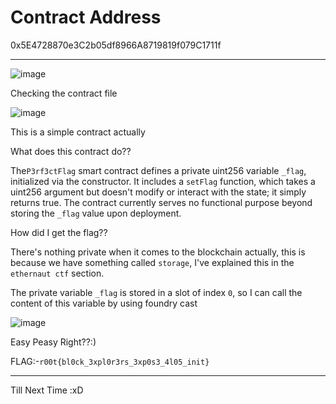 # Contract Address

0x5E4728870e3C2b05df8966A8719819f079C1711f
<hr> 

![image](https://github.com/user-attachments/assets/3f756369-339d-4917-8245-a8da935781f6)

Checking the contract file 

![image](https://github.com/user-attachments/assets/cf9dca96-1c7e-429a-a3ef-c9c10528cabf)
 
This is a simple contract actually   

What does this contract do??
 
The`P3rf3ctFlag` smart contract defines a private uint256 variable `_flag`, initialized via the constructor. It includes a `setFlag` function, which takes a uint256 argument but doesn't modify or interact with the state; it simply returns true. The contract currently serves no functional purpose beyond storing the `_flag` value upon deployment.

How did I get the flag??

There's nothing private when it comes to the blockchain actually, this is because we have something called `storage`, I've explained this in the `ethernaut ctf` section.

The private variable `_flag` is stored in a slot of index `0`, so I can call the content of this variable by using foundry cast

![image](https://github.com/user-attachments/assets/dbea117a-d9e7-4f16-a002-d8892c5bcacf)

Easy Peasy Right??:)

FLAG:-```r00t{bl0ck_3xpl0r3rs_3xp0s3_4l05_init}```

-----------------------------------------------

Till Next Time :xD
